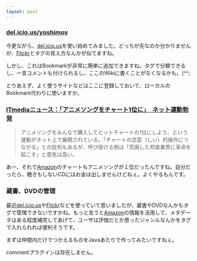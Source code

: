 ```yaml
---
layout: post
---
```

<h3><a href="http://del.icio.us/yoshimov">del.icio.us/yoshimov</a></h3>
<p>今更ながら、<a href="http://delicious.com/">del.icio.us</a>を使い始めてみました。どっちが先なのか分かりませんが、<a href="http://flickr.com/">Flickr</a>とタグの見え方なんかが似てますね。</p>
<p>しかし、これはBookmarkが非常に簡単に追加できますね。タグで分類できるし、一言コメントも付けられるし、ここのWikiに書くことがなくなるかも。(^^;</p>
<p>とりあえず、よく使うサイトなどはここに登録しておいて、ローカルのBookmark代わりに使いますか。</p>
<h3><a href="http://www.itmedia.co.jp/news/articles/0505/31/news023.html">ITmediaニュース：「アニメソングをチャート1位に」　ネット運動勃発</a></h3>
<blockquote><p>アニメソングをみんなで購入してヒットチャートの1位にしよう、という運動がネット上で展開されている。「チャートの恣意（しい）的操作につながる」との批判もあるが、呼び掛ける側は「荒廃した邦楽業界に革命を起こす」と意気は高い。</p>
</blockquote>
<p>あー、それで<a href="http://www.amazon.co.jp/">Amazon</a>のチャートもアニメソングが１位だったんですね。自分だったら、聴きもしないCDにはお金は出しませんけどねぇ。よくやるもんです。</p>
<h3>蔵書、DVDの管理</h3>
<p>最近<a href="http://delicious.com/">del.icio.us</a>や<a href="http://flickr.com/">Flickr</a>などを使っていて思いましたが、蔵書やDVDなんかもタグで管理できないですかね。もっと言うと<a href="http://www.amazon.co.jp/">Amazon</a>の情報を活用して、メタデータはある程度補完してあげて、ユーザは評価だとか思ったジャンルなんかをタグで入れられれば便利そうです。</p>
<p>まずは仲間内だけでつかえるものをJavaあたりで作ってみたいですねぇ。</p>
<p><span class="error">commentプラグインは存在しません。</span> </p>

